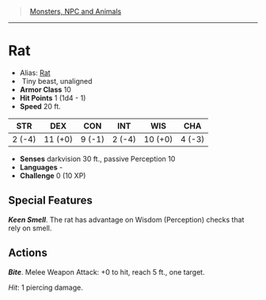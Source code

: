 ﻿> [Monsters, NPC and Animals](srd_monsters.md)

---

# Rat

- Alias: [Rat](hd_monsters_rat.md)
-  Tiny beast, unaligned
- **Armor Class** 10
- **Hit Points** 1 (1d4 - 1)
- **Speed** 20 ft.

|STR|DEX|CON|INT|WIS|CHA|
|---|---|---|---|---|---|
| 2 (-4)|11 (+0)| 9 (-1)| 2 (-4)|10 (+0)| 4 (-3)|

- **Senses** darkvision 30 ft., passive Perception 10
- **Languages** -
- **Challenge** 0 (10 XP)

## Special Features

**_Keen Smell_**. The rat has advantage on Wisdom (Perception) checks that rely on smell.

## Actions

**_Bite_**. Melee Weapon Attack: +0 to hit, reach 5 ft., one target.

_Hit_: 1 piercing damage.

